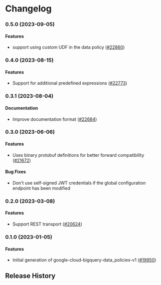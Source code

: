 # Changelog

### 0.5.0 (2023-09-05)

#### Features

* support using custom UDF in the data policy ([#22860](https://github.com/googleapis/google-cloud-ruby/issues/22860)) 

### 0.4.0 (2023-08-15)

#### Features

* Support for additional predefined expressions ([#22773](https://github.com/googleapis/google-cloud-ruby/issues/22773)) 

### 0.3.1 (2023-08-04)

#### Documentation

* Improve documentation format ([#22684](https://github.com/googleapis/google-cloud-ruby/issues/22684)) 

### 0.3.0 (2023-06-06)

#### Features

* Uses binary protobuf definitions for better forward compatibility ([#21672](https://github.com/googleapis/google-cloud-ruby/issues/21672)) 
#### Bug Fixes

* Don't use self-signed JWT credentials if the global configuration endpoint has been modified 

### 0.2.0 (2023-03-08)

#### Features

* Support REST transport ([#20624](https://github.com/googleapis/google-cloud-ruby/issues/20624)) 

### 0.1.0 (2023-01-05)

#### Features

* Initial generation of google-cloud-bigquery-data_policies-v1 ([#19950](https://github.com/googleapis/google-cloud-ruby/issues/19950)) 

## Release History
